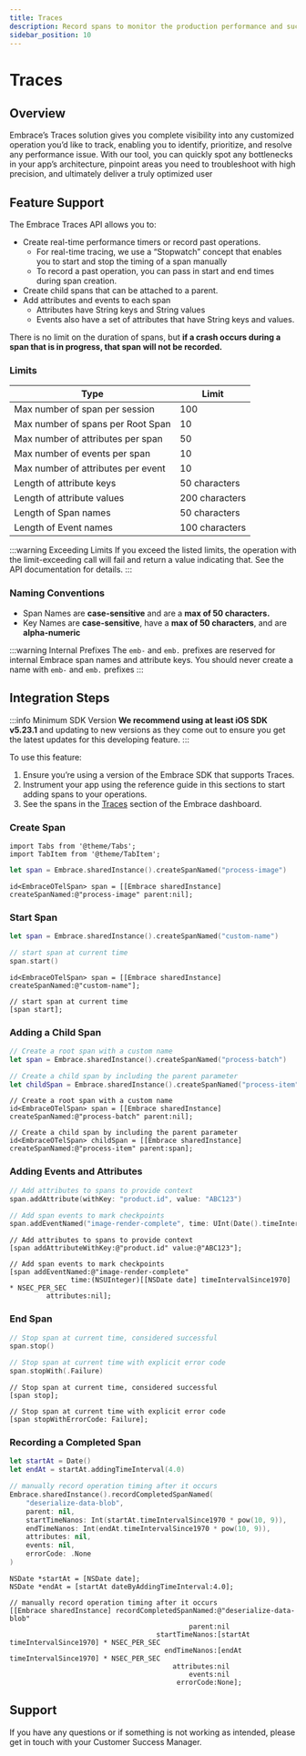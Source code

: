 ```yaml
---
title: Traces
description: Record spans to monitor the production performance and success rates of operations within in your application.
sidebar_position: 10
---
```


# Traces

## Overview

Embrace’s Traces solution gives you complete visibility into any customized operation you’d like to track, enabling you to identify, prioritize, and resolve any performance issue. With our tool, you can quickly spot any bottlenecks in your app’s architecture, pinpoint areas you need to troubleshoot with high precision, and ultimately deliver a truly optimized user

## Feature Support

The Embrace Traces API allows you to:

- Create real-time performance timers or record past operations.
  - For real-time tracing, we use a “Stopwatch” concept that enables you to start and stop the timing of a span manually
  - To record a past operation, you can pass in start and end times during span creation.
- Create child spans that can be attached to a parent.
- Add attributes and events to each span
  - Attributes have String keys and String values
  - Events also have a set of attributes that have String keys and values.

There is no limit on the duration of spans, but **if a crash occurs during a span that is in progress, that span will not be recorded.**

### Limits

| Type                               | Limit          |
| ---------------------------------- | -------------- |
| Max number of span per session     | 100            |
| Max number of spans per Root Span  | 10             |
| Max number of attributes per span  | 50             |
| Max number of events per span      | 10             |
| Max number of attributes per event | 10             |
| Length of attribute keys           | 50 characters  |
| Length of attribute values         | 200 characters |
| Length of Span names               | 50 characters  |
| Length of Event names              | 100 characters |

:::warning Exceeding Limits
If you exceed the listed limits, the operation with the limit-exceeding call will fail and return a value indicating that. See the API documentation for details.
:::

### Naming Conventions

- Span Names are **case-sensitive** and are a **max of 50 characters.**
- Key Names are **case-sensitive**, have a **max of 50 characters**, and are **alpha-numeric**

:::warning Internal Prefixes
The `emb-` and `emb.` prefixes are reserved for internal Embrace span names and attribute keys. You should never create a name with `emb-` and `emb.` prefixes
:::

## Integration Steps

:::info Minimum SDK Version
**We recommend using at least iOS SDK v5.23.1** and updating to new versions as they come out to ensure you get the latest updates for this developing feature.
:::

To use this feature:

1. Ensure you’re using a version of the Embrace SDK that supports Traces.
1. Instrument your app using the reference guide in this sections to start adding spans to your operations.
1. See the spans in the [Traces](/docs/product/traces/index.md) section of the Embrace dashboard.

### Create Span

```mdx-code-block
import Tabs from '@theme/Tabs';
import TabItem from '@theme/TabItem';
```

<Tabs groupId="ios-language" queryString="ios-language">
<TabItem value="swift" label="Swift">

```swift
let span = Embrace.sharedInstance().createSpanNamed("process-image")
```

</TabItem>
<TabItem value="objc" label="Objective-C">

```objc
id<EmbraceOTelSpan> span = [[Embrace sharedInstance] createSpanNamed:@"process-image" parent:nil];
```

</TabItem>
</Tabs>

### Start Span

<Tabs groupId="ios-language" queryString="ios-language">
<TabItem value="swift" label="Swift">

```swift
let span = Embrace.sharedInstance().createSpanNamed("custom-name")

// start span at current time
span.start()
```

</TabItem>
<TabItem value="objc" label="Objective-C">

```objc
id<EmbraceOTelSpan> span = [[Embrace sharedInstance] createSpanNamed:@"custom-name"];

// start span at current time
[span start];
```

</TabItem>
</Tabs>

### Adding a Child Span

<Tabs groupId="ios-language" queryString="ios-language">
<TabItem value="swift" label="Swift">

```swift
// Create a root span with a custom name
let span = Embrace.sharedInstance().createSpanNamed("process-batch")

// Create a child span by including the parent parameter
let childSpan = Embrace.sharedInstance().createSpanNamed("process-item", parent: span)
```

</TabItem>
<TabItem value="objc" label="Objective-C">

```objc
// Create a root span with a custom name
id<EmbraceOTelSpan> span = [[Embrace sharedInstance] createSpanNamed:@"process-batch" parent:nil];

// Create a child span by including the parent parameter
id<EmbraceOTelSpan> childSpan = [[Embrace sharedInstance] createSpanNamed:@"process-item" parent:span];
```

</TabItem>
</Tabs>

### Adding Events and Attributes

<Tabs groupId="ios-language" queryString="ios-language">
<TabItem value="swift" label="Swift">

```swift
// Add attributes to spans to provide context
span.addAttribute(withKey: "product.id", value: "ABC123")

// Add span events to mark checkpoints
span.addEventNamed("image-render-complete", time: UInt(Date().timeIntervalSince1970 * pow(10, 9)))
```

</TabItem>
<TabItem value="objc" label="Objective-C">

```objc
// Add attributes to spans to provide context
[span addAttributeWithKey:@"product.id" value:@"ABC123"];

// Add span events to mark checkpoints
[span addEventNamed:@"image-render-complete"
               time:(NSUInteger)[[NSDate date] timeIntervalSince1970] * NSEC_PER_SEC
         attributes:nil];
```

</TabItem>
</Tabs>

### End Span

<Tabs groupId="ios-language" queryString="ios-language">
<TabItem value="swift" label="Swift">

```swift
// Stop span at current time, considered successful
span.stop()

// Stop span at current time with explicit error code
span.stopWith(.Failure)
```

</TabItem>
<TabItem value="objc" label="Objective-C">

```objc
// Stop span at current time, considered successful
[span stop];

// Stop span at current time with explicit error code
[span stopWithErrorCode: Failure];
```

</TabItem>
</Tabs>

### Recording a Completed Span

<Tabs groupId="ios-language" queryString="ios-language">
<TabItem value="swift" label="Swift">

```swift
let startAt = Date()
let endAt = startAt.addingTimeInterval(4.0)

// manually record operation timing after it occurs
Embrace.sharedInstance().recordCompletedSpanNamed(
    "deserialize-data-blob",
    parent: nil,
    startTimeNanos: Int(startAt.timeIntervalSince1970 * pow(10, 9)),
    endTimeNanos: Int(endAt.timeIntervalSince1970 * pow(10, 9)),
    attributes: nil,
    events: nil,
    errorCode: .None
)
```

</TabItem>
<TabItem value="objc" label="Objective-C">

```objc
NSDate *startAt = [NSDate date];
NSDate *endAt = [startAt dateByAddingTimeInterval:4.0];

// manually record operation timing after it occurs
[[Embrace sharedInstance] recordCompletedSpanNamed:@"deserialize-data-blob"
                                            parent:nil
                                    startTimeNanos:[startAt timeIntervalSince1970] * NSEC_PER_SEC
                                      endTimeNanos:[endAt timeIntervalSince1970] * NSEC_PER_SEC
                                        attributes:nil
                                            events:nil
                                         errorCode:None];
```

</TabItem>
</Tabs>

## Support

If you have any questions or if something is not working as intended, please get in touch with your Customer Success Manager.
